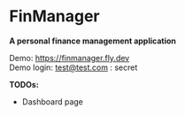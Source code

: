 # FinManager
**A personal finance management application**

Demo: https://finmanager.fly.dev \
Demo login: test@test.com : secret

**TODOs:**
- Dashboard page
